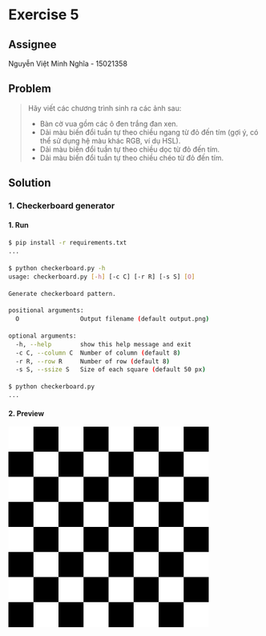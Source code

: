 # Exercise 5

## Assignee

Nguyễn Việt Minh Nghĩa - 15021358

## Problem

> Hãy viết các chương trình sinh ra các ảnh sau:
>
> - Bàn cờ vua gồm các ô đen trắng đan xen.
> - Dải màu biến đổi tuần tự theo chiều ngang từ đỏ đến tím (gợi ý, có thể sử dụng hệ màu khác RGB, ví dụ HSL).
> - Dải màu biến đổi tuần tự theo chiều dọc từ đỏ đến tím.
> - Dải màu biến đổi tuần tự theo chiều chéo từ đỏ đến tím.

## Solution

### 1. Checkerboard generator

#### 1. Run

```bash
$ pip install -r requirements.txt
...

$ python checkerboard.py -h
usage: checkerboard.py [-h] [-c C] [-r R] [-s S] [O]

Generate checkerboard pattern.

positional arguments:
  O                 Output filename (default output.png)

optional arguments:
  -h, --help        show this help message and exit
  -c C, --column C  Number of column (default 8)
  -r R, --row R     Number of row (default 8)
  -s S, --ssize S   Size of each square (default 50 px)

$ python checkerboard.py
...
```

#### 2. Preview

![checkerboard.png](../Ex5/checkerboard.png)
